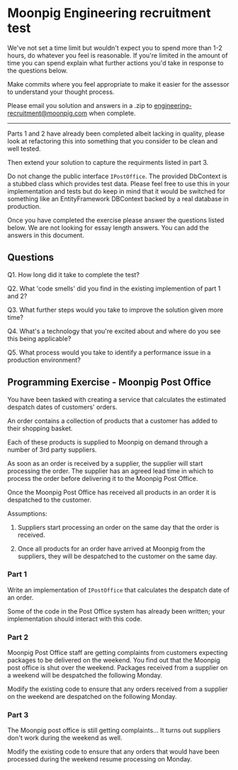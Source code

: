 # Moonpig Engineering recruitment test

We've not set a time limit but wouldn't expect you to spend more than 1-2 
hours, do whatever you feel is reasonable. If you're limited in the amount 
of time you can spend explain what further actions you'd take in response to
the questions below.

Make commits where you feel appropriate to make it easier for the assessor to 
understand your thought process. 

Please email you solution and answers in a .zip to 
engineering-recruitment@moonpig.com when complete.

---

Parts 1 and 2 have already been completed albeit lacking in quality, please 
look at refactoring this into something that you consider to be clean and
well tested.

Then extend your solution to capture the requirments listed in part 3.

Do not change the public interface `IPostOffice`. The provided DbContext
is a stubbed class which provides test data. Please feel free to use this
in your implementation and tests but do keep in mind that it would be 
switched for something like an EntityFramework DBContext backed by a 
real database in production.

Once you have completed the exercise please answer the questions listed below. 
We are not looking for essay length answers. You can add the answers in this document.

## Questions

Q1. How long did it take to complete the test?

Q2. What 'code smells' did you find in the existing implemention of part 1 and 2?

Q3. What further steps would you take to improve the solution given more time?

Q4. What's a technology that you're excited about and where do you see this being applicable?

Q5. What process would you take to identify a performance issue in a production environment? 

## Programming Exercise - Moonpig Post Office

You have been tasked with creating a service that calculates the estimated 
despatch dates of customers' orders. 

An order contains a collection of products that a customer has added to their 
shopping basket. 

Each of these products is supplied to Moonpig on demand through a number of 
3rd party suppliers.

As soon as an order is received by a supplier, the supplier will start 
processing the order. The supplier has an agreed lead time in which to 
process the order before delivering it to the Moonpig Post Office.

Once the Moonpig Post Office has received all products in an order it is 
despatched to the customer.  

Assumptions:

1. Suppliers start processing an order on the same day that the order is 
received.

2. Once all products for an order have arrived at Moonpig from the suppliers, 
they will be despatched to the customer on the same day.

### Part 1

Write an implementation of `IPostOffice` that calculates the despatch date 
of an order. 

Some of the code in the Post Office system has already been written; your 
implementation should interact with this code.


### Part 2

Moonpig Post Office staff are getting complaints from customers expecting 
packages to be delivered on the weekend. You find out that the Moonpig post
office is shut over the weekend. Packages received from a supplier on a weekend 
will be despatched the following Monday.

Modify the existing code to ensure that any orders received from a supplier
on the weekend are despatched on the following Monday.

### Part 3

The Moonpig post office is still getting complaints... It turns out suppliers 
don't work during the weekend as well.

Modify the existing code to ensure that any orders that would have been processed
during the weekend resume processing on Monday.
